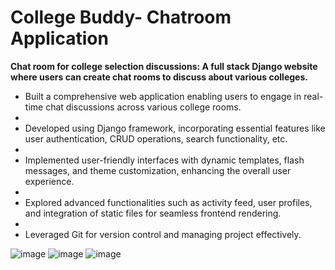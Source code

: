 # College Buddy- Chatroom Application

**Chat room for college selection discussions: A full stack Django website where users can create chat rooms to discuss about various colleges.**

- Built a comprehensive web application enabling users to engage in real-time chat discussions across various college rooms.
- 
- Developed using Django framework, incorporating essential features like user authentication, CRUD operations, search functionality, etc.
- 
- Implemented user-friendly interfaces with dynamic templates, flash messages, and theme customization, enhancing the overall user experience.
- 
- Explored advanced functionalities such as activity feed, user profiles, and integration of static files for seamless frontend rendering.
- 
- Leveraged Git for version control and managing project effectively.


![image](https://github.com/shristyyx/studybud/assets/94732127/db25700e-0ad7-4ac5-b5cc-deabae7670b2)
![image](https://github.com/shristyyx/studybud/assets/94732127/688f1f59-861f-4a00-b219-4ec45018368d)
![image](https://github.com/shristyyx/studybud/assets/94732127/06cadb44-5a29-41ef-9075-109a5ec82377)
